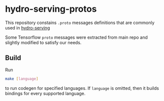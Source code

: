 # hydro-serving-protos
This repository constains `.proto` messages definitions that are commonly used in 
[hydro-serving](https://github.com/Hydrospheredata/hydro-serving)

Some Tensorflow `proto` messages were extracted from main repo and slightly modified to satisfy our needs.

## Build
Run
```sh
make [language]
```
to run codegen for specified languages. If `language` is omitted, then it builds bindings 
for every supported language.
